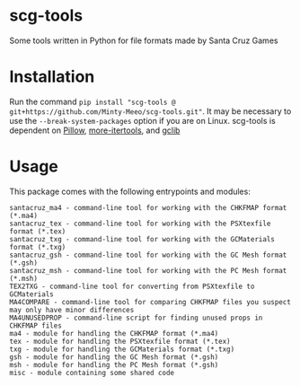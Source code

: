 # scg-tools
Some tools written in Python for file formats made by Santa Cruz Games

# Installation
Run the command `pip install "scg-tools @ git+https://github.com/Minty-Meeo/scg-tools.git"`.  It may be necessary to use the `--break-system-packages` option if you are on Linux.  scg-tools is dependent on [Pillow](https://pypi.org/project/Pillow/), [more-itertools](https://pypi.org/project/more-itertools/), and [gclib](https://github.com/LagoLunatic/gclib/tree/master)

# Usage
This package comes with the following entrypoints and modules:
```
santacruz_ma4 - command-line tool for working with the CHKFMAP format (*.ma4)
santacruz_tex - command-line tool for working with the PSXtexfile format (*.tex)
santacruz_txg - command-line tool for working with the GCMaterials format (*.txg)
santacruz_gsh - command-line tool for working with the GC Mesh format (*.gsh)
santacruz_msh - command-line tool for working with the PC Mesh format (*.msh)
TEX2TXG - command-line tool for converting from PSXtexfile to GCMaterials
MA4COMPARE - command-line tool for comparing CHKFMAP files you suspect may only have minor differences
MA4UNUSEDPROP - command-line script for finding unused props in CHKFMAP files
ma4 - module for handling the CHKFMAP format (*.ma4)
tex - module for handling the PSXtexfile format (*.tex)
txg - module for handling the GCMaterials format (*.txg)
gsh - module for handling the GC Mesh format (*.gsh)
msh - module for handling the PC Mesh format (*.gsh)
misc - module containing some shared code
```

